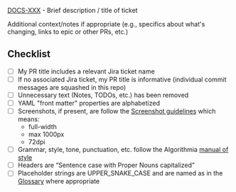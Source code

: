 [DOCS-XXX](https://algorithmia.atlassian.net/jira/software/projects/DOCS/boards/16/backlog) - Brief description / title of ticket

Additional context/notes if appropriate (e.g., specifics about what's changing, links to epic or other PRs, etc.) 

## Checklist
- [ ] My PR title includes a relevant Jira ticket name
- [ ] If no associated Jira ticket, my PR title is informative (individual commit messages are squashed in this repo)
- [ ] Unnecessary text (Notes, TODOs, etc.) has been removed
- [ ] YAML "front matter" properties are alphabetized
- [ ] Screenshots, if present, are follow the [Screenshot guidelines](https://algorithmia.atlassian.net/wiki/spaces/CUSTOMERS/pages/1634861478/CFD+Style+Guide#Screenshots) which means:
  - full-width
  - max 1000px
  - 72dpi
- [ ] Grammar, style, tone, punctuation, etc. follow the Algorithmia [manual of style](https://docs.google.com/document/d/1PPVfgMkX7-EVGLPMhN1E485CAXu9QfhSLKM0lZhnZdU/edit?usp=sharing)
- [ ] Headers are “Sentence case with Proper Nouns capitalized”
- [ ] Placeholder strings are UPPER_SNAKE_CASE and are named as in the [Glossary](https://docs.google.com/document/d/1bYs0j_a4v8LbkbS8r0x2SZ_J6mZ4sIt4w_60dq8iGh4/edit#heading=h.qov2yks2a685) where appropriate
